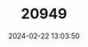 ---
title: "20949"
category: "Sturnira aratathomasi"
draft: false
date: 2024-02-22 13:03:50
languages:
  English: ["Aratathomas's Yellow-shouldered Bat"]
---
